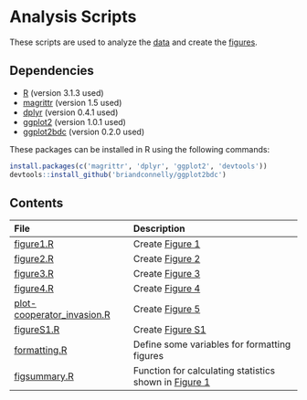 # Analysis Scripts

These scripts are used to analyze the [data](../data) and create the
[figures](../figures).

## Dependencies

* [R](http://www.r-project.org) (version 3.1.3 used)
* [magrittr](http://cran.r-project.org/web/packages/magrittr/) (version 1.5 used)
* [dplyr](http://cran.r-project.org/web/packages/dplyr/) (version 0.4.1 used)
* [ggplot2](http://cran.r-project.org/web/packages/ggplot2/) (version 1.0.1 used)
* [ggplot2bdc](https://github.com/briandconnelly/ggplot2bdc) (version 0.2.0 used)

These packages can be installed in R using the following commands:

```r
install.packages(c('magrittr', 'dplyr', 'ggplot2', 'devtools'))
devtools::install_github('briandconnelly/ggplot2bdc')
```

## Contents

| File               | Description                                       |
|:-------------------|:--------------------------------------------------|
| [figure1.R](figure1.R) | Create [Figure 1](../figures/Figure1.png)     |
| [figure2.R](figure2.R) | Create [Figure 2](../figures/Figure2.png)     |
| [figure3.R](figure3.R) | Create [Figure 3](../figures/Figure3.png)     |
| [figure4.R](figure4.R) | Create [Figure 4](../figures/Figure4.png)     |
| [plot-cooperator_invasion.R](plot-cooperator_invasion.R) | Create [Figure 5](../figures/cooperator_invasion.png) |
| [figureS1.R](figureS1.R) | Create [Figure S1](../figures/FigureS1.png) |
| [formatting.R](formatting.R) | Define some variables for formatting figures |
| [figsummary.R](figsummary.R) | Function for calculating statistics shown in [Figure 1](../figures/Figure1.png) |

